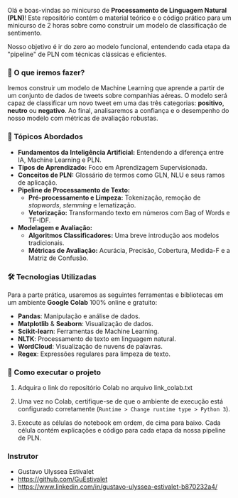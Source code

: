 Olá e boas-vindas ao minicurso de **Processamento de Linguagem Natural (PLN)**! Este repositório contém o material teórico e o código prático para um minicurso de 2 horas sobre como construir um modelo de classificação de sentimento.

Nosso objetivo é ir do zero ao modelo funcional, entendendo cada etapa da "pipeline" de PLN com técnicas clássicas e eficientes.

### 🎯 O que iremos fazer?

Iremos construir um modelo de Machine Learning que aprende a partir de um conjunto de dados de tweets sobre companhias aéreas. O modelo será capaz de classificar um novo tweet em uma das três categorias: **positivo**, **neutro** ou **negativo**. Ao final, analisaremos a confiança e o desempenho do nosso modelo com métricas de avaliação robustas.

### 🧠 Tópicos Abordados
- **Fundamentos da Inteligência Artificial:** Entendendo a diferença entre IA, Machine Learning e PLN.
- **Tipos de Aprendizado:** Foco em Aprendizagem Supervisionada.
- **Conceitos de PLN:** Glossário de termos como GLN, NLU e seus ramos de aplicação.
- **Pipeline de Processamento de Texto:**
    - **Pré-processamento e Limpeza:** Tokenização, remoção de *stopwords*, *stemming* e lematização.
    - **Vetorização:** Transformando texto em números com Bag of Words e TF-IDF.
- **Modelagem e Avaliação:**
    - **Algoritmos Classificadores:** Uma breve introdução aos modelos tradicionais.
    - **Métricas de Avaliação:** Acurácia, Precisão, Cobertura, Medida-F e a Matriz de Confusão.

### 🛠️ Tecnologias Utilizadas
Para a parte prática, usaremos as seguintes ferramentas e bibliotecas em um ambiente **Google Colab** 100% online e gratuito:

- **Pandas**: Manipulação e análise de dados.
- **Matplotlib** & **Seaborn**: Visualização de dados.
- **Scikit-learn**: Ferramentas de Machine Learning.
- **NLTK**: Processamento de texto em linguagem natural.
- **WordCloud**: Visualização de nuvens de palavras.
- **Regex**: Expressões regulares para limpeza de texto.

### 🚀 Como executar o projeto
1.  Adquira o link do repositório Colab no arquivo link_colab.txt

2.  Uma vez no Colab, certifique-se de que o ambiente de execução está configurado corretamente (`Runtime > Change runtime type > Python 3`).

3.  Execute as células do notebook em ordem, de cima para baixo. Cada célula contém explicações e código para cada etapa da nossa pipeline de PLN.

### Instrutor
- Gustavo Ulyssea Estivalet
- https://github.com/GuEstivalet
- https://www.linkedin.com/in/gustavo-ulyssea-estivalet-b870232a4/

